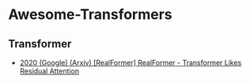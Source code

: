 # Awesome-Transformers
## Transformer
* [2020 (Google) (Arxiv) [RealFormer] RealFormer - Transformer Likes Residual Attention](https://github.com/guyulongcs/Deep-Learning-for-Search-Recommendation-Advertisements/blob/master/Transformer/2020%20%28Google%29%20%28Arxiv%29%20%5BRealFormer%5D%20RealFormer%20-%20Transformer%20Likes%20Residual%20Attention.pdf) <br />
